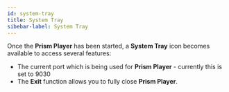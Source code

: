```yaml
---
id: system-tray
title: System Tray
sibebar-label: System Tray
---
```


Once the **Prism Player** has been started, a **System Tray** icon becomes available to access several features:

- The current port which is being used for **Prism Player** - currently this is set to 9030
- The **Exit** function allows you to fully close **Prism Player**.

